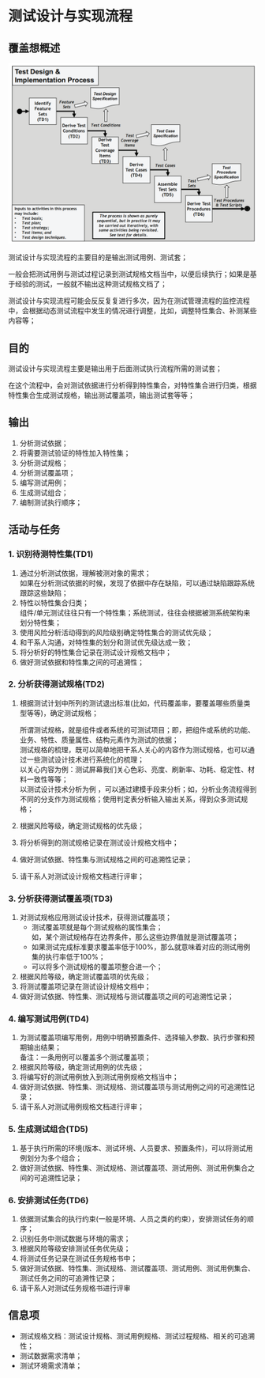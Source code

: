 # 测试设计与实现流程

## 覆盖想概述

![](<../../../../../.gitbook/assets/image (95).png>)

测试设计与实现流程的主要目的是输出测试用例、测试套；

一般会把测试用例与测试过程记录到测试规格文档当中，以便后续执行；如果是基于经验的测试，一般就不输出这种测试规格文档了；

测试设计与实现流程可能会反反复复进行多次，因为在测试管理流程的监控流程中，会根据动态测试流程中发生的情况进行调整，比如，调整特性集合、补测某些内容等；

## 目的

测试设计与实现流程主要是输出用于后面测试执行流程所需的测试套；

在这个流程中，会对测试依据进行分析得到特性集合，对特性集合进行归类，根据特性集合生成测试规格，输出测试覆盖项，输出测试套等等；

## 输出

1. 分析测试依据；
2. 将需要测试验证的特性加入特性集；
3. 分析测试规格；
4. 分析测试覆盖项；
5. 编写测试用例；
6. 生成测试组合；
7. 编制测试执行顺序；

## 活动与任务

### 1. 识别待测特性集(TD1)

1. 通过分析测试依据，理解被测对象的需求；\
   如果在分析测试依据的时候，发现了依据中存在缺陷，可以通过缺陷跟踪系统跟踪这些缺陷；
2. 特性以特性集合归类；\
   组件/单元测试往往只有一个特性集；系统测试，往往会根据被测系统架构来划分特性集；
3. 使用风险分析活动得到的风险级别确定特性集合的测试优先级；
4. 和干系人沟通，对特性集的划分和测试优先级达成一致；
5. 将分析好的特性集合记录在测试设计规格文档中；
6. 做好测试依据和特性集之间的可追溯性；

### 2. 分析获得测试规格(TD2)

1.  根据测试计划中所列的测试退出标准(比如，代码覆盖率，要覆盖哪些质量类型等等)，确定测试规格；

    所谓测试规格，就是组件或者系统的可测试项目；即，把组件或系统的功能、业务、特性、质量属性、结构元素作为测试的依据；\
    测试规格的梳理，既可以简单地把干系人关心的内容作为测试规格，也可以通过一些测试设计技术进行系统化的梳理；\
    以关心内容为例：测试屏幕我们关心色彩、亮度、刷新率、功耗、稳定性、材料一致性等等；\
    以测试设计技术分析为例 ，可以通过建模手段来分析；如，分析业务流程得到不同的分支作为测试规格；使用判定表分析输入输出关系，得到众多测试规格；
2. 根据风险等级，确定测试规格的优先级；
3. 将分析得到的测试规格记录在测试设计规格文档中；
4. 做好测试依据、特性集与测试规格之间的可追溯性记录；
5. 请干系人对测试设计规格文档进行评审；

### 3. 分析获得测试覆盖项(TD3)

1. 对测试规格应用测试设计技术，获得测试覆盖项；
   * 测试覆盖项就是每个测试规格的属性集合；\
     如，某个测试规格存在边界条件，那么这些边界值就是测试覆盖项；
   * 如果测试完成标准要求覆盖率低于100%，那么就意味着对应的测试用例集的执行率低于100%；
   * 可以将多个测试规格的覆盖项整合进一个；
2. 根据风险等级，确定测试覆盖项的优先级；
3. 将测试覆盖项记录在测试设计规格文档中；
4. 做好测试依据、特性集、测试规格与测试覆盖项之间的可追溯性记录；

### 4. 编写测试用例(TD4)

1. 为测试覆盖项编写用例，用例中明确预置条件、选择输入参数、执行步骤和预期输出结果；\
   备注：一条用例可以覆盖多个测试覆盖项；
2. 根据风险等级，确定测试用例的优先级；
3. 将编写好的测试用例放入到测试用例规格文档当中；
4. 做好测试依据、特性集、测试规格、测试覆盖项与测试用例之间的可追溯性记录；
5. 请干系人对测试用例规格文档进行评审；

### 5. 生成测试组合(TD5)

1. 基于执行所需的环境(版本、测试环境、人员要求、预置条件)，可以将测试用例划分为多个组合；
2. 做好测试依据、特性集、测试规格、测试覆盖项、测试用例、测试用例集合之间的可追溯性记录；

### 6. 安排测试任务(TD6)

1. 依据测试集合的执行约束(一般是环境、人员之类的约束），安排测试任务的顺序；
2. 识别任务中测试数据与环境的需求；
3. 根据风险等级安排测试任务优先级；
4. 将测试任务记录在测试任务规格书中；
5. 做好测试依据、特性集、测试规格、测试覆盖项、测试用例、测试用例集合、测试任务之间的可追溯性记录；
6. 请干系人对测试任务规格书进行评审

## 信息项

* 测试规格文档：测试设计规格、测试用例规格、测试过程规格、相关的可追溯性；
* 测试数据需求清单；
* 测试环境需求清单；
